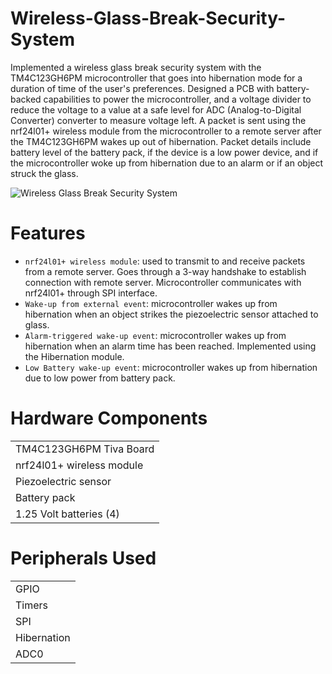 # Wireless-Glass-Break-Security-System
Implemented a wireless glass break security system with the TM4C123GH6PM microcontroller that goes into hibernation mode for a duration of time of the user's preferences. Designed a PCB with battery-backed capabilities to power the microcontroller, and a voltage divider to reduce the voltage to a value at a safe level for ADC (Analog-to-Digital Converter) converter to measure voltage left. A packet is sent using the nrf24l01+ wireless module from the microcontroller to a remote server after the TM4C123GH6PM wakes up out of hibernation. Packet details include battery level of the battery pack, if the device is a low power device, and if the microcontroller woke up from hibernation due to an alarm or if an object struck the glass.

![Wireless Glass Break Security System](https://github.com/user-attachments/assets/150c1e41-db03-4cd0-982b-2e4dff8f865e)

# Features
* `nrf24l01+ wireless module`: used to transmit to and receive packets from a remote server. Goes through a 3-way handshake to establish connection with remote server. Microcontroller communicates with nrf24l01+ through SPI interface.
* `Wake-up from external event`: microcontroller wakes up from hibernation when an object strikes the piezoelectric sensor attached to glass.
* `Alarm-triggered wake-up event`: microcontroller wakes up from hibernation when an alarm time has been reached. Implemented using the Hibernation module.
* `Low Battery wake-up event`: microcontroller wakes up from hibernation due to low power from battery pack.

# Hardware Components
|                           |
|---------------------------|
| TM4C123GH6PM Tiva Board |
| nrf24l01+ wireless module |
| Piezoelectric sensor |
| Battery pack |
| 1.25 Volt batteries (4) |

# Peripherals Used
|                   |
|-------------------|
| GPIO |
| Timers |
| SPI |
| Hibernation |
| ADC0 |
